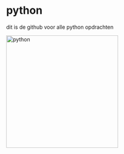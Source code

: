 # python
dit is de github voor alle python opdrachten

<img src="https://imgs.search.brave.com/kzg0YHbomJJ5MZFf3tGD_rlpr2Zucg8r0Ix5lJ0puVc/rs:fit:640:1136:1/g:ce/aHR0cHM6Ly9zZC5r/ZWVwY2FsbS1vLW1h/dGljLmNvLnVrL2kv/bGlmZS1pcy1zaG9y/dC15b3UtbmVlZC1w/eXRob24ucG5n" alt="python" width="300">
